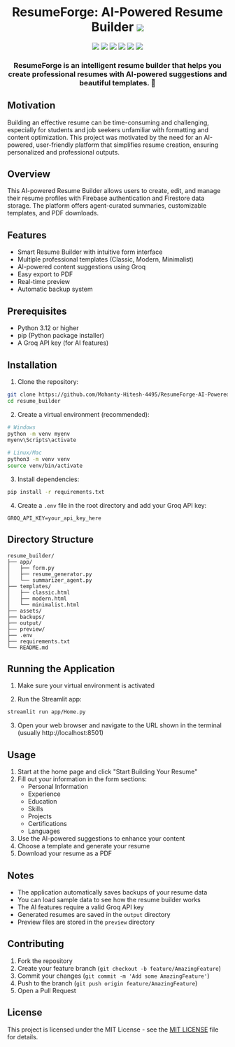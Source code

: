<div align="center">

  <h1>ResumeForge: AI-Powered Resume Builder 
    <a href="https://youtu.be/KRtFo26X4J4">
      <img src="https://img.shields.io/badge/YouTube-Watch-red?style=flat-square&logo=youtube" />
    </a>
  </h1>

  <!-- Tech Stack Badges -->
  <p>
    <img src="https://img.shields.io/badge/Python-3776AB?style=for-the-badge&logo=python&logoColor=white" />
    <img src="https://img.shields.io/badge/Groq-412991?style=for-the-badge&logo=groq&logoColor=white" />
    <img src="https://img.shields.io/badge/LangChain-1C3C3C?style=for-the-badge&logo=langchain&logoColor=white" />
    <img src="https://img.shields.io/badge/Firebase-ffca28?style=for-the-badge&logo=firebase&logoColor=black" />
    <img src="https://img.shields.io/badge/Jinja-white.svg?style=for-the-badge&logo=jinja&logoColor=black" />
    <img src="https://img.shields.io/badge/Streamlit-%23FE4B4B.svg?style=for-the-badge&logo=streamlit&logoColor=white" />
  </p>

  <!-- Short Description -->
  <h3>
    ResumeForge is an intelligent resume builder that helps you create professional resumes 
    with AI-powered suggestions and beautiful templates. 🚀
  </h3>

</div>

## Motivation
Building an effective resume can be time-consuming and challenging, especially for students and job seekers unfamiliar with formatting and content optimization. This project was motivated by the need for an AI-powered, user-friendly platform that simplifies resume creation, ensuring personalized and professional outputs.

## Overview
This AI-powered Resume Builder allows users to create, edit, and manage their resume profiles with Firebase authentication and Firestore data storage. The platform offers agent-curated summaries, customizable templates, and PDF downloads.

## Features

- Smart Resume Builder with intuitive form interface
- Multiple professional templates (Classic, Modern, Minimalist)
- AI-powered content suggestions using Groq
- Easy export to PDF
- Real-time preview
- Automatic backup system

## Prerequisites

- Python 3.12 or higher
- pip (Python package installer)
- A Groq API key (for AI features)

## Installation

1. Clone the repository:
```bash
git clone https://github.com/Mohanty-Hitesh-4495/ResumeForge-AI-Powered-Resume-Builder.git
cd resume_builder
```

2. Create a virtual environment (recommended):
```bash
# Windows
python -m venv myenv
myenv\Scripts\activate

# Linux/Mac
python3 -m venv venv
source venv/bin/activate
```

3. Install dependencies:
```bash
pip install -r requirements.txt
```

4. Create a `.env` file in the root directory and add your Groq API key:
```
GROQ_API_KEY=your_api_key_here
```

## Directory Structure

```
resume_builder/
├── app/
│   ├── form.py
│   ├── resume_generator.py
│   └── summarizer_agent.py
├── templates/
│   ├── classic.html
│   ├── modern.html
│   └── minimalist.html
├── assets/
├── backups/
├── output/
├── preview/
├── .env
├── requirements.txt
└── README.md
```

## Running the Application

1. Make sure your virtual environment is activated

2. Run the Streamlit app:
```bash
streamlit run app/Home.py
```

3. Open your web browser and navigate to the URL shown in the terminal (usually http://localhost:8501)

## Usage

1. Start at the home page and click "Start Building Your Resume"
2. Fill out your information in the form sections:
   - Personal Information
   - Experience
   - Education
   - Skills
   - Projects
   - Certifications
   - Languages
3. Use the AI-powered suggestions to enhance your content
4. Choose a template and generate your resume
5. Download your resume as a PDF

## Notes

- The application automatically saves backups of your resume data
- You can load sample data to see how the resume builder works
- The AI features require a valid Groq API key
- Generated resumes are saved in the `output` directory
- Preview files are stored in the `preview` directory

## Contributing

1. Fork the repository
2. Create your feature branch (`git checkout -b feature/AmazingFeature`)
3. Commit your changes (`git commit -m 'Add some AmazingFeature'`)
4. Push to the branch (`git push origin feature/AmazingFeature`)
5. Open a Pull Request

## License

This project is licensed under the MIT License - see the [MIT LICENSE](https://github.com/Mohanty-Hitesh-4495/ResumeForge-AI-Powered-Resume-Builder/blob/main/LICENSE) file for details.
